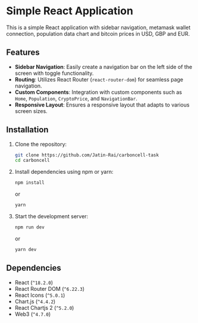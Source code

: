 # Simple React Application 

This is a simple React application with sidebar navigation, metamask wallet connection, population data chart and bitcoin prices in USD, GBP and EUR.

## Features

- **Sidebar Navigation**: Easily create a navigation bar on the left side of the screen with toggle functionality.
- **Routing**: Utilizes React Router (`react-router-dom`) for seamless page navigation.
- **Custom Components**: Integration with custom components such as `Home`, `Population`, `CryptoPrice`, and `NavigationBar`.
- **Responsive Layout**: Ensures a responsive layout that adapts to various screen sizes.

## Installation

1. Clone the repository:

   ```bash
   git clone https://github.com/Jatin-Rai/carboncell-task
   cd carboncell
   ```

2. Install dependencies using npm or yarn:

   ```bash
   npm install
   ```

   or

   ```bash
   yarn
   ```

3. Start the development server:

   ```bash
   npm run dev
   ```

   or

   ```bash
   yarn dev
   ```

## Dependencies

- React (`^18.2.0`)
- React Router DOM (`^6.22.3`)
- React Icons (`^5.0.1`)
- Chart.js (`^4.4.2`)
- React Chartjs 2 (`^5.2.0`)
- Web3 (`^4.7.0`)